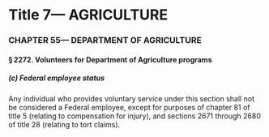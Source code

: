 
# Title 7— AGRICULTURE
### CHAPTER 55— DEPARTMENT OF AGRICULTURE
#### § 2272. Volunteers for Department of Agriculture programs
##### (c) Federal employee status

Any individual who provides voluntary service under this section shall not be considered a Federal employee, except for purposes of chapter 81 of title 5 (relating to compensation for injury), and sections 2671 through 2680 of title 28 (relating to tort claims).
